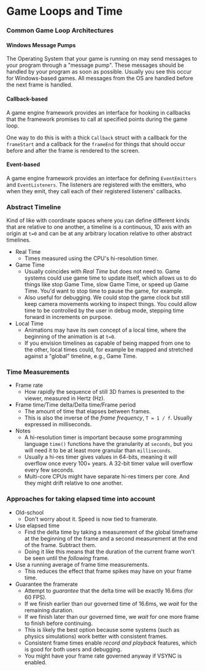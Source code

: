 # Game Loops and Time

### Common Game Loop Architectures

#### Windows Message Pumps
The Operating System that your game is running on may send messages to your program through a "message pump".  These messages should be handled by your program as soon as possible.  Usually you see this occur for Windows-based games.  All messages from the OS are handled before the next frame is handled.

#### Callback-based
A game engine framework provides an interface for hooking in callbacks that the framework promises to call at specified points during the game loop.

One way to do this is with a thick `Callback` struct with a callback for the `frameStart` and a callback for the `frameEnd` for things that should occur before and after the frame is rendered to the screen.

#### Event-based
A game engine framework provides an interface for defining `EventEmitters` and `EventListeners`.  The listeners are registered with the emitters, who when they emit, they call each of their registered listeners' callbacks.

### Abstract Timeline
Kind of like with coordinate spaces where you can define different kinds that are relative to one another, a timeline is a continuous, 1D axis with an origin at `t=0` and can be at any arbitrary location relative to other abstract timelines.

* Real Time
    * Times measured using the CPU's hi-resolution timer.
* Game Time
    * Usually coincides with _Real Time_ but does not need to.  Game systems could use game time to update itself, which allows us to do things like stop Game Time, slow Game Time, or speed up Game Time.  You'd want to stop time to pause the game, for example.
    * Also useful for debugging.  We could stop the game clock but still keep camera movements working to inspect things.  You could allow time to be controlled by the user in debug mode, stepping time forward in increments on purpose.
* Local Time
    * Animations may have its own concept of a local time, where the beginning of the animation is at `t=0`.
    * If you envision timelines as capable of being mapped from one to the other, local times could, for example be mapped and stretched against a "global" timeline, e.g., Game Time.
    
### Time Measurements
* Frame rate
    * How rapidly the sequence of still 3D frames is presented to the viewer, measured in Hertz (Hz).
* Frame time/Time delta/Delta time/Frame period
    * The amount of time that elapses between frames.
    * This is also the inverse of the _frame frequency_, `T = 1 / f`.  Usually expressed in milliseconds.
* Notes
    * A hi-resolution timer is important because some programming language `time()` functions have the granularity at `seconds`, but you will need it to be at least more granular than `milliseconds`.
    * Usually a hi-res timer gives values in 64-bits, meaning it will overflow once every 100+ years.  A 32-bit timer value will overflow every few seconds.
    * Multi-core CPUs might have separate hi-res timers per core.  And they might drift relative to one another.

### Approaches for taking elapsed time into account
* Old-school
    * Don't worry about it.  Speed is now tied to framerate.
* Use elapsed time
    * Find the delta time by taking a measurement of the global timeframe at the beginning of the frame and a second measurement at the end of the frame.  Subtract them.
    * Doing it like this means that the duration of the current frame won't be seen until the _following_ frame.
* Use a running average of frame time measurements.
    * This reduces the effect that frame spikes may have on your frame time.
* Guarantee the framerate
    * Attempt to _guarantee_ that the delta time will be exactly 16.6ms (for 60 FPS).
    * If we finish earlier than our governed time of 16.6ms, we _wait_ for the remaining duration.
    * If we finish later than our governed time, we _wait_ for one more frame to finish before continuing.
    * This is likely the best option because some systems (such as physics simulations) work better with consistent frames.
    * Consistent frame times enable _record and playback_ features, which is good for both users and debugging.
    * You might have your frame rate governed anyway if VSYNC is enabled.
